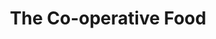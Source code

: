 ---
title: "The Co-operative Food"
url: /addlestone/the-co-operative-food-church-road/
shop: convenience
---